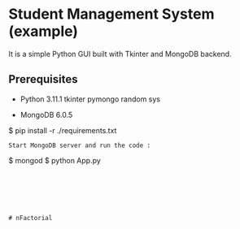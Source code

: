 # Student Management System (example)

It is a simple Python GUI built with Tkinter and MongoDB backend.

## Prerequisites
- Python 3.11.1
    tkinter
    pymongo
    random
    sys

- MongoDB 6.0.5


$ pip install -r ./requirements.txt
```
Start MongoDB server and run the code :
```
$ mongod
$ python App.py
```






#   n F a c t o r i a l  
 